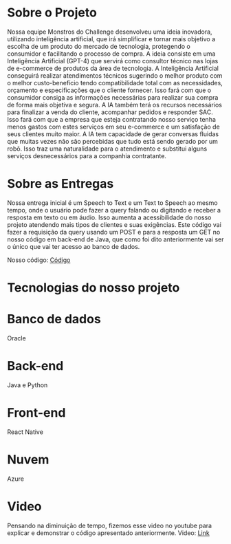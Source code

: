 # Sobre o Projeto
Nossa equipe Monstros do Challenge desenvolveu uma ideia inovadora, utilizando inteligência artificial, que irá simplificar e tornar mais objetivo a escolha de um produto do mercado de tecnologia, protegendo o consumidor e facilitando o processo de compra.
A ideia consiste em uma Inteligência Artificial (GPT-4) que servirá como consultor técnico nas lojas de e-commerce de produtos da área de tecnologia. A Inteligência Artificial conseguirá realizar atendimentos técnicos sugerindo o melhor produto com o melhor custo-benefício tendo compatibilidade total com as necessidades, orçamento e especificações que o cliente fornecer. Isso fará com que o consumidor consiga as informações necessárias para realizar sua compra de forma mais objetiva e segura. A IA também terá os recursos necessários para finalizar a venda do cliente, acompanhar pedidos e responder SAC. 
Isso fará com que a empresa que esteja contratando nosso serviço tenha menos gastos com estes serviços em seu e-commerce e um satisfação de seus clientes muito maior. A IA tem capacidade de gerar conversas fluidas que muitas vezes não são percebidas que tudo está sendo gerado por um robô. Isso traz uma naturalidade para o atendimento e substitui alguns serviços desnecessários para a companhia contratante.
 
# Sobre as Entregas
Nossa entrega inicial é um Speech to Text e um Text to Speech ao mesmo tempo, onde o usuário pode fazer a query falando ou digitando e receber a resposta em texto ou em áudio. Isso aumenta a acessibilidade do nosso projeto atendendo mais tipos de clientes e suas exigências. Este código vai fazer a requisição da query usando um POST e para a resposta um GET no nosso código em back-end de Java, que como foi dito anteriormente vai ser o único que vai ter acesso ao banco de dados.

Nosso código: [Código](challenge.py)

# Tecnologias do nosso projeto
# Banco de dados
Oracle
# Back-end
Java e Python
# Front-end
React Native
# Nuvem
Azure

# Video
Pensando na diminuição de tempo, fizemos esse video no youtube para explicar e demonstrar o código apresentado anteriormente.
Video: [Link](https://youtu.be/7ddVZSLZ7l8)
